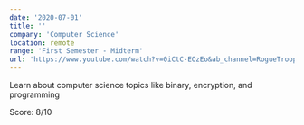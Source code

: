 ```yaml
---
date: '2020-07-01'
title: ''
company: 'Computer Science'
location: remote
range: 'First Semester - Midterm'
url: 'https://www.youtube.com/watch?v=0iCtC-EOzEo&ab_channel=RogueTrooper'
---
```


Learn about computer science topics like binary, encryption, and programming

Score: 8/10
